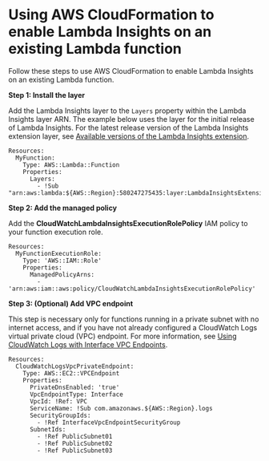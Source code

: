 # Using AWS CloudFormation to enable Lambda Insights on an existing Lambda function<a name="Lambda-Insights-Getting-Started-cloudformation"></a>

Follow these steps to use AWS CloudFormation to enable Lambda Insights on an existing Lambda function\.

**Step 1: Install the layer**

Add the Lambda Insights layer to the `Layers` property within the Lambda Insights layer ARN\. The example below uses the layer for the initial release of Lambda Insights\. For the latest release version of the Lambda Insights extension layer, see [Available versions of the Lambda Insights extension](Lambda-Insights-extension-versions.md)\.

```
Resources:
  MyFunction:
    Type: AWS::Lambda::Function
    Properties:
      Layers:
        - !Sub "arn:aws:lambda:${AWS::Region}:580247275435:layer:LambdaInsightsExtension:14"
```

**Step 2: Add the managed policy**

Add the **CloudWatchLambdaInsightsExecutionRolePolicy** IAM policy to your function execution role\.

```
Resources:
  MyFunctionExecutionRole:
    Type: 'AWS::IAM::Role'
    Properties:
      ManagedPolicyArns:
        - 'arn:aws:iam::aws:policy/CloudWatchLambdaInsightsExecutionRolePolicy'
```

**Step 3: \(Optional\) Add VPC endpoint**

This step is necessary only for functions running in a private subnet with no internet access, and if you have not already configured a CloudWatch Logs virtual private cloud \(VPC\) endpoint\. For more information, see [ Using CloudWatch Logs with Interface VPC Endpoints](https://docs.aws.amazon.com/AmazonCloudWatch/latest/logs/cloudwatch-logs-and-interface-VPC.html)\.

```
Resources:
  CloudWatchLogsVpcPrivateEndpoint:
    Type: AWS::EC2::VPCEndpoint
    Properties:
      PrivateDnsEnabled: 'true'
      VpcEndpointType: Interface
      VpcId: !Ref: VPC
      ServiceName: !Sub com.amazonaws.${AWS::Region}.logs
      SecurityGroupIds:
        - !Ref InterfaceVpcEndpointSecurityGroup
      SubnetIds:
        - !Ref PublicSubnet01
        - !Ref PublicSubnet02
        - !Ref PublicSubnet03
```
